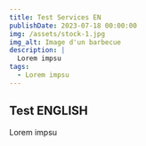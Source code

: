```yaml
---
title: Test Services EN
publishDate: 2023-07-18 00:00:00
img: /assets/stock-1.jpg
img_alt: Image d'un barbecue
description: |
  Lorem impsu
tags:
  - Lorem impsu
---
```


## Test ENGLISH
Lorem impsu


